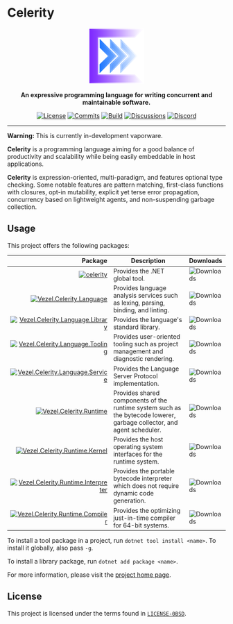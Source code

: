 # Celerity

<div align="center">
    <img src="celerity.svg"
         width="128" />
</div>

<p align="center">
    <strong>
        An expressive programming language for writing concurrent and
        maintainable software.
    </strong>
</p>

<div align="center">

[![License](https://img.shields.io/github/license/vezel-dev/celerity?color=brown)](LICENSE-0BSD)
[![Commits](https://img.shields.io/github/commit-activity/m/vezel-dev/celerity/master?label=commits&color=slateblue)](https://github.com/vezel-dev/celerity/commits/master)
[![Build](https://img.shields.io/github/actions/workflow/status/vezel-dev/celerity/build.yml?branch=master)](https://github.com/vezel-dev/celerity/actions/workflows/build.yml)
[![Discussions](https://img.shields.io/github/discussions/vezel-dev/celerity?color=teal)](https://github.com/vezel-dev/celerity/discussions)
[![Discord](https://img.shields.io/discord/960716713136095232?color=peru&label=discord)](https://discord.gg/uD8maMVVFX)

</div>

---

**Warning:** This is currently in-development vaporware.

**Celerity** is a programming language aiming for a good balance of
productivity and scalability while being easily embeddable in host applications.

**Celerity** is expression-oriented, multi-paradigm, and features optional type
checking. Some notable features are pattern matching, first-class functions with
closures, opt-in mutability, explicit yet terse error propagation, concurrency
based on lightweight agents, and non-suspending garbage collection.

## Usage

This project offers the following packages:

| Package | Description | Downloads |
| -: | - | :- |
| [![celerity][cli-img]][cli-pkg] | Provides the .NET global tool. | ![Downloads][cli-dls] |
| [![Vezel.Celerity.Language][language-core-img]][language-core-pkg] | Provides language analysis services such as lexing, parsing, binding, and linting. | ![Downloads][language-core-dls] |
| [![Vezel.Celerity.Language.Library][language-library-img]][language-library-pkg] | Provides the language's standard library. | ![Downloads][language-library-dls] |
| [![Vezel.Celerity.Language.Tooling][language-tooling-img]][language-tooling-pkg] | Provides user-oriented tooling such as project management and diagnostic rendering. | ![Downloads][language-tooling-dls] |
| [![Vezel.Celerity.Language.Service][language-service-img]][language-service-pkg] | Provides the Language Server Protocol implementation. | ![Downloads][language-service-dls] |
| [![Vezel.Celerity.Runtime][runtime-core-img]][runtime-core-pkg] | Provides shared components of the runtime system such as the bytecode lowerer, garbage collector, and agent scheduler. | ![Downloads][runtime-core-dls] |
| [![Vezel.Celerity.Runtime.Kernel][runtime-kernel-img]][runtime-kernel-pkg] | Provides the host operating system interfaces for the runtime system. | ![Downloads][runtime-kernel-dls] |
| [![Vezel.Celerity.Runtime.Interpreter][runtime-interpreter-img]][runtime-interpreter-pkg] | Provides the portable bytecode interpreter which does not require dynamic code generation. | ![Downloads][runtime-interpreter-dls] |
| [![Vezel.Celerity.Runtime.Compiler][runtime-compiler-img]][runtime-compiler-pkg] | Provides the optimizing just-in-time compiler for 64-bit systems. | ![Downloads][runtime-compiler-dls] |

[cli-pkg]: https://www.nuget.org/packages/celerity
[language-core-pkg]: https://www.nuget.org/packages/Vezel.Celerity.Language
[language-library-pkg]: https://www.nuget.org/packages/Vezel.Celerity.Language.Library
[language-tooling-pkg]: https://www.nuget.org/packages/Vezel.Celerity.Language.Tooling
[language-service-pkg]: https://www.nuget.org/packages/Vezel.Celerity.Language.Service
[runtime-core-pkg]: https://www.nuget.org/packages/Vezel.Celerity.Runtime
[runtime-kernel-pkg]: https://www.nuget.org/packages/Vezel.Celerity.Runtime.Kernel
[runtime-interpreter-pkg]: https://www.nuget.org/packages/Vezel.Celerity.Runtime.Interpreter
[runtime-compiler-pkg]: https://www.nuget.org/packages/Vezel.Celerity.Runtime.Compiler

[cli-img]: https://img.shields.io/nuget/v/celerity?label=celerity
[language-core-img]: https://img.shields.io/nuget/v/Vezel.Celerity.Language?label=Vezel.Celerity.Language
[language-library-img]: https://img.shields.io/nuget/v/Vezel.Celerity.Language.Library?label=Vezel.Celerity.Language.Library
[language-tooling-img]: https://img.shields.io/nuget/v/Vezel.Celerity.Language.Tooling?label=Vezel.Celerity.Language.Tooling
[language-service-img]: https://img.shields.io/nuget/v/Vezel.Celerity.Language.Service?label=Vezel.Celerity.Language.Service
[runtime-core-img]: https://img.shields.io/nuget/v/Vezel.Celerity.Runtime?label=Vezel.Celerity.Runtime
[runtime-kernel-img]: https://img.shields.io/nuget/v/Vezel.Celerity.Runtime.Kernel?label=Vezel.Celerity.Runtime.Kernel
[runtime-interpreter-img]: https://img.shields.io/nuget/v/Vezel.Celerity.Runtime.Interpreter?label=Vezel.Celerity.Runtime.Interpreter
[runtime-compiler-img]: https://img.shields.io/nuget/v/Vezel.Celerity.Runtime.Compiler?label=Vezel.Celerity.Runtime.Compiler

[cli-dls]: https://img.shields.io/nuget/dt/celerity?label=
[language-core-dls]: https://img.shields.io/nuget/dt/Vezel.Celerity.Language?label=
[language-library-dls]: https://img.shields.io/nuget/dt/Vezel.Celerity.Language.Library?label=
[language-tooling-dls]: https://img.shields.io/nuget/dt/Vezel.Celerity.Language.Tooling?label=
[language-service-dls]: https://img.shields.io/nuget/dt/Vezel.Celerity.Language.Service?label=
[runtime-core-dls]: https://img.shields.io/nuget/dt/Vezel.Celerity.Runtime?label=
[runtime-kernel-dls]: https://img.shields.io/nuget/dt/Vezel.Celerity.Runtime.Kernel?label=
[runtime-interpreter-dls]: https://img.shields.io/nuget/dt/Vezel.Celerity.Runtime.Interpreter?label=
[runtime-compiler-dls]: https://img.shields.io/nuget/dt/Vezel.Celerity.Runtime.Compiler?label=

To install a tool package in a project, run `dotnet tool install <name>`. To
install it globally, also pass `-g`.

To install a library package, run `dotnet add package <name>`.

For more information, please visit the
[project home page](https://docs.vezel.dev/celerity).

## License

This project is licensed under the terms found in
[`LICENSE-0BSD`](LICENSE-0BSD).
